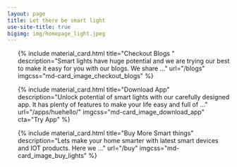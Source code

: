 ```yaml
---
layout: page
title: Let there be smart light
use-site-title: true
bigimg: img/homepage_light.jpeg
---
```


<ul class="grid-two">
{% include material_card.html title="Checkout Blogs " description="Smart lights have huge potential and we are trying our best to make it easy for you with our blogs. We share ..."
 url="/blogs"
imgcss="md-card_image_checkout_blogs"
 %}

 {% include material_card.html title="Download App" description="Unlock potential of smart lights with our carefully designed app. It has plenty of features to make your life easy and full of ..."
 url="/apps/huehello/"
imgcss="md-card_image_download_app"
cta="Try App"
 %}
</ul>

<ul class="md-single-row-card">
 {% include material_card.html title="Buy More Smart things" description="Lets make your home smarter with latest smart devices and IOT products. Here we ..."
 url="/buy"
imgcss="md-card_image_buy_lights"
 %}
</ul>